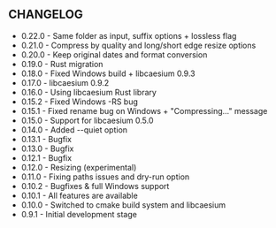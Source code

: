 ## CHANGELOG
* 0.22.0 - Same folder as input, suffix options + lossless flag
* 0.21.0 - Compress by quality and long/short edge resize options
* 0.20.0 - Keep original dates and format conversion
* 0.19.0 - Rust migration
* 0.18.0 - Fixed Windows build + libcaesium 0.9.3
* 0.17.0 - libcaesium 0.9.2
* 0.16.0 - Using libcaesium Rust library
* 0.15.2 - Fixed Windows -RS bug
* 0.15.1 - Fixed rename bug on Windows + "Compressing..." message
* 0.15.0 - Support for libcaesium 0.5.0
* 0.14.0 - Added --quiet option
* 0.13.1 - Bugfix
* 0.13.0 - Bugfix
* 0.12.1 - Bugfix
* 0.12.0 - Resizing (experimental)
* 0.11.0 - Fixing paths issues and dry-run option
* 0.10.2 - Bugfixes & full Windows support
* 0.10.1 - All features are available
* 0.10.0 - Switched to cmake build system and libcaesium
* 0.9.1 - Initial development stage